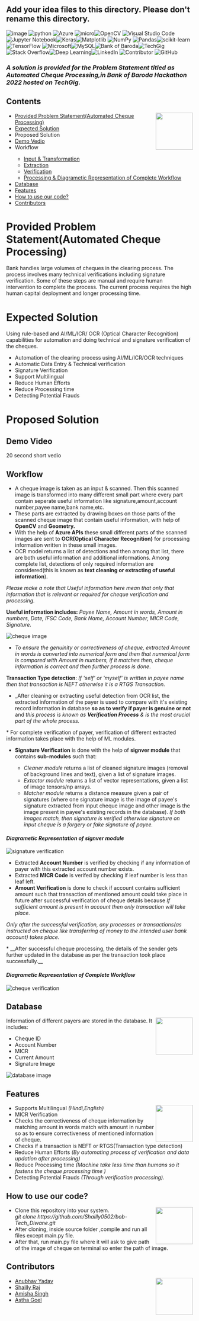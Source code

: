 ## Add your idea files to this directory. Please don't rename this directory.


![image](https://github.com/Shailly0502/Tech-Diwane/blob/5e9464e1145fa5ce5c6af266c36b0efb3198d7fa/activestatus.svg) ![python](https://img.shields.io/badge/python-3670A0?style=for-the-badge&logo=python&logoColor=ffdd54) ![Azure](https://img.shields.io/badge/azure-%230072C6.svg?style=for-the-badge&logo=microsoftazure&logoColor=white) ![micro](https://img.shields.io/badge/Microsoft_Learn-258ffa?style=for-the-badge&logo=microsoft&logoColor=white)![OpenCV](https://img.shields.io/badge/opencv-%23white.svg?style=for-the-badge&logo=opencv&logoColor=white) ![Visual Studio Code](https://img.shields.io/badge/Visual%20Studio%20Code-0078d7.svg?style=for-the-badge&logo=visual-studio-code&logoColor=white) ![Jupyter Notebook](https://img.shields.io/badge/jupyter-%23FA0F00.svg?style=for-the-badge&logo=jupyter&logoColor=white)![Keras](https://img.shields.io/badge/Keras-%23D00000.svg?style=for-the-badge&logo=Keras&logoColor=white)![Matplotlib](https://img.shields.io/badge/Matplotlib-%23ffffff.svg?style=for-the-badge&logo=Matplotlib&logoColor=black) ![NumPy](https://img.shields.io/badge/numpy-%23013243.svg?style=for-the-badge&logo=numpy&logoColor=white) ![Pandas](https://img.shields.io/badge/pandas-%23150458.svg?style=for-the-badge&logo=pandas&logoColor=white)![scikit-learn](https://img.shields.io/badge/scikit--learn-%23F7931E.svg?style=for-the-badge&logo=scikit-learn&logoColor=white)![TensorFlow](https://img.shields.io/badge/TensorFlow-%23FF6F00.svg?style=for-the-badge&logo=TensorFlow&logoColor=white) ![Microsoft](https://img.shields.io/badge/Microsoft-0078D4?style=for-the-badge&logo=microsoft&logoColor=white)![MySQL](https://img.shields.io/badge/mysql-%2300f.svg?style=for-the-badge&logo=mysql&logoColor=white)![Bank of Baroda](https://github.com/Shailly0502/Tech-Diwane/blob/1d0c3ceafcb5ef858c117ddff4241770deaa5d2b/Bank%20of%20Baroda-Hackathon-orange.svg)![TechGig](https://github.com/Shailly0502/Tech-Diwane/blob/23028a580b78736f658e260fa1002a29068292ed/techgig.svg)  ![Stack Overflow](https://img.shields.io/badge/-Stackoverflow-FE7A16?style=for-the-badge&logo=stack-overflow&logoColor=white)![Deep Learning](https://github.com/Shailly0502/Tech-Diwane/blob/2d21b9fb791ddb4a8f74c0e65e394b6a568c0a6d/Deep-Learning-yellow.svg)![LinkedIn](https://img.shields.io/badge/linkedin-%230077B5.svg?style=for-the-badge&logo=linkedin&logoColor=white) ![Contributor](https://github.com/Shailly0502/Tech-Diwane/blob/cac5cd0b80f2648c84d53b58a081daacdf7bed2f/Tech%20Diwane-4-Green.svg) ![GitHub](https://img.shields.io/badge/github-%23121011.svg?style=for-the-badge&logo=github&logoColor=white) 
### _A solution is provided for the Problem Statement titled as Automated Cheque Processing,in Bank of Baroda Hackathon 2022 hosted on TechGig._


## Contents

<img align="right" width="100" height="100" src="https://github.com/Shailly0502/Tech-Diwane/blob/c782ca5a86027019f1d2ae484e0fdac4afe6c1e3/content.webp">  
<ul>  
   <li> <a href="#11"> Provided Problem Statement(Automated Cheque Processing) </a> </li>
   <li> <a href="#12"> Expected Solution </a> </li>
   <li> Proposed Solution </li>
   <li> <a href="#1"> Demo Vedio </a> </li>
   <li>  Workflow </li>
   <ul> <li>  <a href="#2"> Input & Transformation </a> </li>
      <li> <a href="#3"> Extraction </a>  </li>
      <li> <a href="#4">Verification </a> </li>
      <li> <a href="#5"> Processing & Diagrametic Representation of Complete Workflow </a> </li> </ul>
   <li> <a href="#7"> Database </a> </li>
   <li> <a href="#8"> Features </a> </li>
   <li> <a href="#9"> How to use our code? </a> </li>
<li> <a href="#10"> Contributors </a> </li> </ul>
   
# Provided Problem Statement(Automated Cheque Processing)<a id="11">

Bank handles large volumes of cheques in the clearing process. The process involves many technical verifications including signature verification. Some of these steps are manual and require human intervention to complete the process. The current process requires the high human capital deployment and longer processing time.

</a>

# Expected Solution<a id="12">

Using rule-based and AI/ML/ICR/ OCR (Optical Character Recognition) capabilities for automation and doing technical and signature verification of the cheques.
* Automation of the clearing process using AI/ML/ICR/OCR techniques
* Automatic Data Entry & Technical verification
* Signature Verification
* Support Multilingual
* Reduce Human Efforts
* Reduce Processing time
* Detecting Potential Frauds
</a>

# Proposed Solution


## Demo Video <a id="1"> 
 20 second short vedio
</a>

## Workflow 

* <a id="2"> A cheque image is taken as an input & scanned. Then this scanned image is transformed into many different small part where every part contain seperate useful information like signature,amount,account number,payee name,bank name,etc. 
* These parts are extracted by drawing boxes on those parts of the scanned cheque image that contain useful information, with help of __OpenCV__ and __Geometry.__
* With the help of __Azure APIs__ these small different parts of the scanned images are sent to __OCR(Optical Character Recognition)__ for  processing information written in these small images. </a>
* <a id="3"> OCR model returns a list of detections and then among that list, there are both useful information and additional informations. Among complete list, detections of only required information are considered(this is  known as __text cleaning or extracting of useful information__).

_Please make a note that Useful information here mean that only that information that is relevant or required for cheque verification and processing._

__Useful information includes:__   _Payee Name, Amount in words, Amount in numbers, Date, IFSC Code, Bank Name, Account Number, MICR Code, Signature._

![cheque image](https://github.com/Shailly0502/Tech-Diwane/blob/f6b6ac386f94a1ac83bbad23283a2805e63eccee/cheque.jpeg)
  
* _To ensure the genuinity or correctiveness of cheque, extracted Amount in words is converted into numerical form and then that numerical form is compared with Amount in numbers, if it matches then, cheque information is correct and then further process is done_.

 __Transaction Type detection__: _If 'self' or 'myself' is written in payee name then that transaction is NEFT otherwise it is a RTGS Transaction._

*  _After cleaning or extracting useful detection from OCR list, the extracted information of the payer is used to compare with it's existing record information in database __so as to verify if payer is genuine or not__ and _this process is known as __Verification Process__ & is the most crucial part of the whole process._
 </a>
 
 <a id="4">
* For complete verification of payer, verification of different extracted information takes place with the help of ML modules.

  * __Signature Verification__ is done with the help of __signver module__ that contains __sub-modules__ such that:
 
    * _Cleaner module_ returns a list of cleaned signature images (removal of background lines and text), given a list of signature images.
    * _Extactor module_ returns a list of vector representations, given a list of image tensors/np arrays.
    * _Matcher module_ returns a distance measure given a pair of signatures (where one signature image is the image of payee's signature extracted from input cheque image and other image is the image present in payee's existing records in the database). _If both images match, then signature is verified otherwise signature on input cheque is a forgery or fake signature of payee._

   #### _Diagrametic Representation of signver module_

  ![signature verification](https://raw.githubusercontent.com/fastforwardlabs/signver/main/docs/images/signature_pipeline.png)
  
   * Extracted __Account Number__ is verified by checking if any information of payer with this extracted account number exists.
   * Extracted __MICR Code__ is verifed by checking if leaf number is less than leaf left.
   * __Amount Verification__ is done to check if account contains sufficient amount such that transaction of mentioned amount could take place in future after successful verification of cheque details because _If sufficient amount is present in account then only transaction will take place._

 _Only after the successful verification, any processes or transactions(as instructed on cheque like transferring of money to the intended user bank account) takes place._
 
 </a>
 
 <a id="5">
* __After successful cheque processing, the details of the sender gets further updated in the database as per the transaction took place successfully.__
 
 #### _Diagrametic Representation of Complete Workflow_ 

![cheque verification](https://github.com/Shailly0502/Tech-Diwane/blob/69f23f6342bee3c180b161ec4146ce7174276da8/astha.png) 
 
 </a>

## Database <a id="7">

 <img align="right" width="100" height="100" src="https://github.com/Shailly0502/Tech-Diwane/blob/c782ca5a86027019f1d2ae484e0fdac4afe6c1e3/database.png">  
Information of different payers are stored in the database. 
It includes:
   <ul> <li> Cheque ID </li>
      <li>  Account Number </li> 
      <li> MICR </li> 
   <li> Current Amount </li>
 <li> Signature Image </li> </ul>

![database image](https://github.com/Shailly0502/Tech-Diwane/blob/b4fef312819a8182b7e3c97a19e105d2d96ccf4f/database.png)
  
  </a>

## Features <a id="8">

   <img align="right" width="100" height="100" src="https://github.com/Shailly0502/Tech-Diwane/blob/c782ca5a86027019f1d2ae484e0fdac4afe6c1e3/features.webp">  
   <ul> <li> Supports Multilingual <i> (Hindi,English)</i> </li>
      <li> MICR Verification </li>
<li> Checks the correctiveness of cheque information by matching amount in words match with amount in number so as to ensure correctiveness of mentioned information of cheque. </li>
      <li> Checks if a transaction is NEFT or RTGS(Transaction type detection) </li>
<li> Reduce Human Efforts <i> (By automating process of verification and data updation after processing)</i> </li>
<li> Reduce Processing time <i>(Machine take less time than humans so it fastens the cheque processing time )</i> </li>
<li> Detecting Potential Frauds <i>(Through verification processing).</i> </li>
   </ul> 
  </a>

## How to use our code? <a id="9">

   <img align="right" width="100" height="100" src="https://github.com/Shailly0502/Tech-Diwane/blob/c782ca5a86027019f1d2ae484e0fdac4afe6c1e3/howtousecode.jpg"> 
   <ul> 
      <li> Clone this repository into your system. <br>
         <i> git clone https://github.com/Shailly0502/bob-Tech_Diwane.git </i></li>
      <li> After cloning, inside source folder ,compile and run all files except main.py file. </li>
<li>  After that, run main.py file where it will ask to give path of the image of cheque on terminal so enter the path of image. </li> </ul>

</a>

## Contributors <a id="10">
   
<img align="right" width="100" height="100" src="https://github.com/Shailly0502/Tech-Diwane/blob/9b23c66cb98e04a8d3a638c03d22e528b8e38399/li.png">   
   <ul> <li> <a href=""> Anubhav Yadav </a> </li> 
<li> <a href="https://www.linkedin.com/in/shailly-r-78562a212"> Shailly Raj </a> </li> 
      <li> <a href ="https://www.linkedin.com/in/amisha-s-a56329200"> Amisha Singh </a> </li> 
      <li> <a href="https://www.linkedin.com/in/goel-astha"> Astha Goel </li>
   </ul>
  </a>
